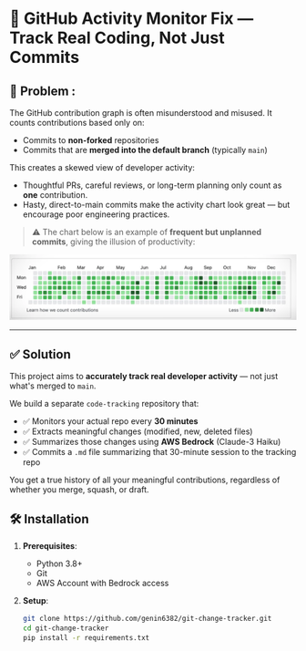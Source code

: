 # 🧠 GitHub Activity Monitor Fix — Track Real Coding, Not Just Commits

## 📌 Problem :

The GitHub contribution graph is often misunderstood and misused. It counts contributions based only on:

- Commits to **non-forked** repositories
- Commits that are **merged into the default branch** (typically `main`)

This creates a skewed view of developer activity:

- Thoughtful PRs, careful reviews, or long-term planning only count as **one** contribution.
- Hasty, direct-to-main commits make the activity chart look great — but encourage poor engineering practices.

> ⚠️ The chart below is an example of **frequent but unplanned commits**, giving the illusion of productivity:

![Unplanned Commit Activity](unplanned-commit-activity.png)

---

## ✅ Solution

This project aims to **accurately track real developer activity** — not just what's merged to `main`.

We build a separate `code-tracking` repository that:

- ✅ Monitors your actual repo every **30 minutes**
- ✅ Extracts meaningful changes (modified, new, deleted files)
- ✅ Summarizes those changes using **AWS Bedrock** (Claude-3 Haiku)
- ✅ Commits a `.md` file summarizing that 30-minute session to the tracking repo

You get a true history of all your meaningful contributions, regardless of whether you merge, squash, or draft.

## 🛠️ Installation

1. **Prerequisites**:
   - Python 3.8+
   - Git
   - AWS Account with Bedrock access

2. **Setup**:
   ```bash
   git clone https://github.com/genin6382/git-change-tracker.git
   cd git-change-tracker
   pip install -r requirements.txt
